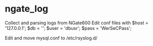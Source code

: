 # ngate_log
Collect and parsing logs from NGate600
Edit conf files with 
$host = '127.0.0.1';
$db   = '';
$user = 'dbusr';
$pass = 'WerSeCPass';

Edit and move mysql.conf to /etc/rsyslog.d/

